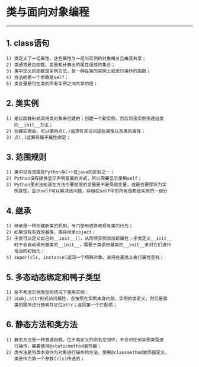 # **类与面向对象编程**
***

## **1. class语句**
    1) 类定义了一组属性，这些属性与一组叫实例的对象相关且由其共享；
    2) 类通常是由函数、变量和计算出的属性组成的集合；
    3) 类中定义的函数是实例方法，是一种在类的实例上就进行操作的函数；
    4) 方法的第一个参数是self；
    5) 类变量是可在类的所有实例之间共享的值；

## **2. 类实例**
    1) 是以函数形式调用类对象来创建的；创建一个新实例，然后将该实例传递给类
       的__init__方法；
    2) 创建实例后，可以使用点(.)运算符来访问这些属性以及类的属性；
    3) 点(.)运算符属于属性绑定；

## **3. 范围规则**
    1) 类中没有范围是Python与C++或java的区别之一；
    2) Python没有提供显示声明变量的方式，所以需要显示使用self；
    3) Python里无法知道在方法中要赋值的变量是不是局部变量，或是否要保存为实
       例属性，显示self可以解决该问题，存储在self中的所有值都是实例的一部分

## **4. 继承**
    1) 继承是一种创建新类的机制，专门使用或修改现有类的行为；
    2) 如果没有有效的基类，类将继承object；
    3) 子类可以定义自己的__init__()，从而项实例添加新属性；子类定义__init__
       时不会自动调用基类的__init__，需要子类调用基类的__init__来对它们进行
       恰当的初始化；
    4) super(cls, instance)返回一个特殊对象，支持在基类上执行属性查找；

## **5. 多态动态绑定和鸭子类型**
    1) 在不考虑实例类型的情况下使用实例；
    2) 以obj.attr形式访问属性，会按照在实例本身内部、实例的类定义，然后是基
       类的顺序进行搜索并定位attr；返回第一个匹配项；

## **6. 静态方法和类方法**
    1) 静态方法是一种普通函数，位于类定义的命名空间中，不会对任何实例类型进
       行操作，需要使用@staticmethod装饰器；
    2) 类方法是将类本身作为对象进行操作的方法，使用@classmethod装饰器定义，
       类是作为第一个参数(cls)传递的；
